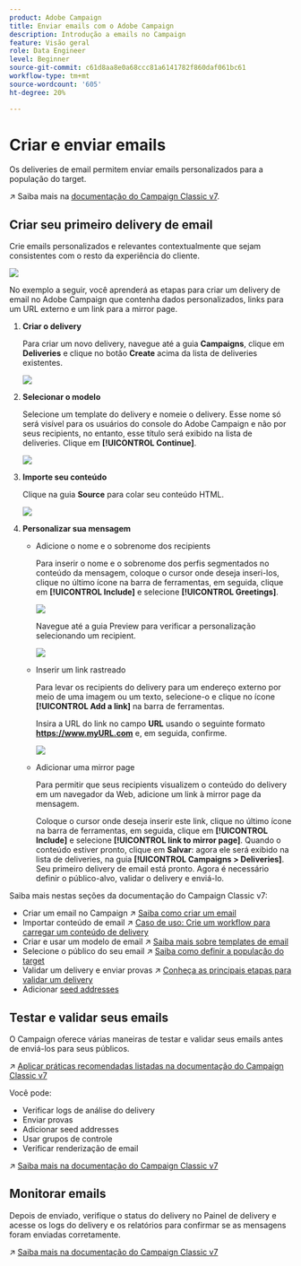 ```yaml
---
product: Adobe Campaign
title: Enviar emails com o Adobe Campaign
description: Introdução a emails no Campaign
feature: Visão geral
role: Data Engineer
level: Beginner
source-git-commit: c61d8aa8e0a68ccc81a6141782f860daf061bc61
workflow-type: tm+mt
source-wordcount: '605'
ht-degree: 20%

---
```


# Criar e enviar emails

Os deliveries de email permitem enviar emails personalizados para a população do target.

↗️ Saiba mais na [documentação do Campaign Classic v7](https://experienceleague.adobe.com/docs/campaign-classic/using/sending-messages/sending-emails/about-email-channel.html).

## Criar seu primeiro delivery de email

Crie emails personalizados e relevantes contextualmente que sejam consistentes com o resto da experiência do cliente.

![](assets/new-email-content.png)


No exemplo a seguir, você aprenderá as etapas para criar um delivery de email no Adobe Campaign que contenha dados personalizados, links para um URL externo e um link para a mirror page.

1. **Criar o delivery**

   Para criar um novo delivery, navegue até a guia **Campaigns**, clique em **Deliveries** e clique no botão **Create** acima da lista de deliveries existentes.

   ![](assets/delivery_step_1.png)

1. **Selecionar o modelo**

   Selecione um template do delivery e nomeie o delivery. Esse nome só será visível para os usuários do console do Adobe Campaign e não por seus recipients, no entanto, esse título será exibido na lista de deliveries. Clique em **[!UICONTROL Continue]**.

   ![](assets/dce_delivery_model.png)

1. **Importe seu conteúdo**

   Clique na guia **Source** para colar seu conteúdo HTML.

   ![](assets/paste-content.png)


1. **Personalizar sua mensagem**


   * Adicione o nome e o sobrenome dos recipients

      Para inserir o nome e o sobrenome dos perfis segmentados no conteúdo da mensagem, coloque o cursor onde deseja inseri-los, clique no último ícone na barra de ferramentas, em seguida, clique em **[!UICONTROL Include]** e selecione **[!UICONTROL Greetings]**.

      ![](assets/include-greetings.png)

      Navegue até a guia Preview para verificar a personalização selecionando um recipient.

      ![](assets/perso-check.png)

   * Inserir um link rastreado

      Para levar os recipients do delivery para um endereço externo por meio de uma imagem ou um texto, selecione-o e clique no ícone **[!UICONTROL Add a link]** na barra de ferramentas.

      Insira a URL do link no campo **URL** usando o seguinte formato **https://www.myURL.com** e, em seguida, confirme.

      ![](assets/add-a-link.png)

   * Adicionar uma mirror page

      Para permitir que seus recipients visualizem o conteúdo do delivery em um navegador da Web, adicione um link à mirror page da mensagem.

      Coloque o cursor onde deseja inserir este link, clique no último ícone na barra de ferramentas, em seguida, clique em **[!UICONTROL Include]** e selecione **[!UICONTROL link to mirror page]**.
   Quando o conteúdo estiver pronto, clique em **Salvar**: agora ele será exibido na lista de deliveries, na guia **[!UICONTROL Campaigns > Deliveries]**. Seu primeiro delivery de email está pronto. Agora é necessário definir o público-alvo, validar o delivery e enviá-lo.


Saiba mais nestas seções da documentação do Campaign Classic v7:

* Criar um email no Campaign
↗️ [Saiba como criar um email](https://experienceleague.adobe.com/docs/campaign-classic/using/sending-messages/sending-emails/defining-the-email-content.html)
* Importar conteúdo de email
↗️ [Caso de uso: Crie um workflow para carregar um conteúdo de delivery](https://experienceleague.adobe.com/docs/campaign-classic/using/automating-with-workflows/use-cases/deliveries/loading-delivery-content.html)
* Criar e usar um modelo de email
↗️ [Saiba mais sobre templates de email](https://experienceleague.adobe.com/docs/campaign-classic/using/sending-messages/using-delivery-templates/about-templates.html)
* Selecione o público do seu email
↗️ [Saiba como definir a população do target](https://experienceleague.adobe.com/docs/campaign-classic/using/sending-messages/key-steps-when-creating-a-delivery/steps-defining-the-target-population.html)
* Validar um delivery e enviar provas
↗️ [Conheça as principais etapas para validar um delivery](https://experienceleague.adobe.com/docs/campaign-classic/using/sending-messages/key-steps-when-creating-a-delivery/steps-validating-the-delivery.html)
* Adicionar [seed addresses](https://experienceleague.adobe.com/docs/campaign-classic/using/sending-messages/using-seed-addresses/about-seed-addresses.html)

## Testar e validar seus emails

O Campaign oferece várias maneiras de testar e validar seus emails antes de enviá-los para seus públicos.

↗️ [Aplicar práticas recomendadas listadas na documentação do Campaign Classic v7](https://experienceleague.adobe.com/docs/campaign-classic/using/sending-messages/key-steps-when-creating-a-delivery/delivery-bestpractices/check-before-sending.html)

Você pode:

* Verificar logs de análise do delivery
* Enviar provas
* Adicionar seed addresses
* Usar grupos de controle
* Verificar renderização de email

↗️ [Saiba mais na documentação do Campaign Classic v7](https://experienceleague.adobe.com/docs/campaign-classic/using/sending-messages/key-steps-when-creating-a-delivery/steps-validating-the-delivery.html)

## Monitorar emails

Depois de enviado, verifique o status do delivery no Painel de delivery e acesse os logs do delivery e os relatórios para confirmar se as mensagens foram enviadas corretamente.

↗️ [Saiba mais na documentação do Campaign Classic v7](https://experienceleague.adobe.com/docs/campaign-classic/using/sending-messages/key-steps-when-creating-a-delivery/delivery-bestpractices/track-and-monitor.html)

